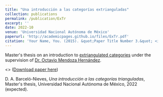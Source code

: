 ```yaml
---
title: "Una introducción a las categorías extrianguladas"
collection: publications
permalink: /publication/ExTr
excerpt: ''
date: 2022-10
venue: 'Universidad Nacional Autónoma de México'
paperurl: 'http://academicpages.github.io/files/ExTr.pdf'
citation: 'Your Name, You. (2015). &quot;Paper Title Number 3.&quot; <i>Journal 1</i>. 1(3).'
---
```


Master's thesis on an introduction to [extriangulated categories](http://cahierstgdc.com/wp-content/uploads/2019/04/Nakaoka_Palu-LX-2.pdf) under the supervision of [Dr. Octavio Mendoza Hernández](https://www.matem.unam.mx/fsd/omendoza).

<> ([Download paper here](http://academicpages.github.io/files/ExTr.pdf))

D. A. Barceló-Nieves, <i>Una introducción a las categorías trianguladas</i>, Master's thesis, Universidad Nacional Autónoma de México, 2022 (expected).
